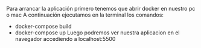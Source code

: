 Para arrancar la aplicación primero tenemos que abrir docker en nuestro pc o mac
A continuación ejecutamos en la terminal los comandos:
- docker-compose build
- docker-compose up
Luego podremos ver nuestra aplicacion en el navegador accediendo a localhost:5500
